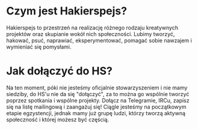 # Czym jest Hakierspejs?

Hakierspejs to przestrzeń na realizację różnego rodzaju kreatywnych projektów oraz skupianie wokół nich społeczności. Lubimy tworzyć, hakować, psuć, naprawiać, eksperymentować, pomagać sobie nawzajem i wymieniać się pomysłami.

# Jak dołączyć do HS?

Na ten moment, póki nie jesteśmy oficjalnie stowarzyszeniem i nie mamy siedziby, do HS'u nie da się "dołączyć", za to można go wspólnie tworzyć poprzez spotkania i wspólne projekty. Dołącz na Telegramie, IRCu, zapisz się na listę mailingową i zaangażuj się! Ciągle jesteśmy na początkowym etapie egzystencji, jednak mamy już grupę ludzi, którzy tworzą aktywną społeczność i której możesz być częścią.